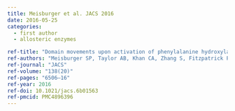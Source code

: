 ```yaml
---
title: Meisburger et al. JACS 2016
date: 2016-05-25
categories: 
  - first author
  - allosteric enzymes

ref-title: "Domain movements upon activation of phenylalanine hydroxylase characterized by crystallography and chromatography-coupled small-angle X-ray scattering."
ref-authors: "Meisburger SP, Taylor AB, Khan CA, Zhang S, Fitzpatrick PF, Ando N."
ref-journal: "JACS"
ref-volume: "138(20)"
ref-pages: "6506–16"
ref-year: 2016
ref-doi: 10.1021/jacs.6b01563
ref-pmcid: PMC4896396
---
```


